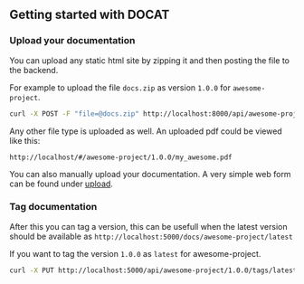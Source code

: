 ## Getting started with DOCAT

### Upload your documentation

You can upload any static html site by zipping it and
then posting the file to the backend.

For example to upload the file `docs.zip` as version `1.0.0` for `awesome-project`.

```sh
curl -X POST -F "file=@docs.zip" http://localhost:8000/api/awesome-project/1.0.0
```

Any other file type is uploaded as well.
An uploaded pdf could be viewed like this:

`http://localhost/#/awesome-project/1.0.0/my_awesome.pdf`

You can also manually upload your documentation.
A very simple web form can be found under [upload](#/upload).

### Tag documentation

After this you can tag a version, this can be usefull when
the latest version should be available as `http://localhost:5000/docs/awesome-project/latest`

If you want to tag the version `1.0.0` as `latest` for awesome-project.

```sh
curl -X PUT http://localhost:5000/api/awesome-project/1.0.0/tags/latest
```
